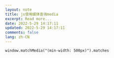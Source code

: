 ```yaml
---
layout: note
title: js使用媒体查询media
excerpt: Read more...
date: 2022-5-29 14:17:11
updated: 2022-5-29 14:17:11
comments: false
lang: zh-CN
---
```


`window.matchMedia("(min-width: 500px)").matches`
  